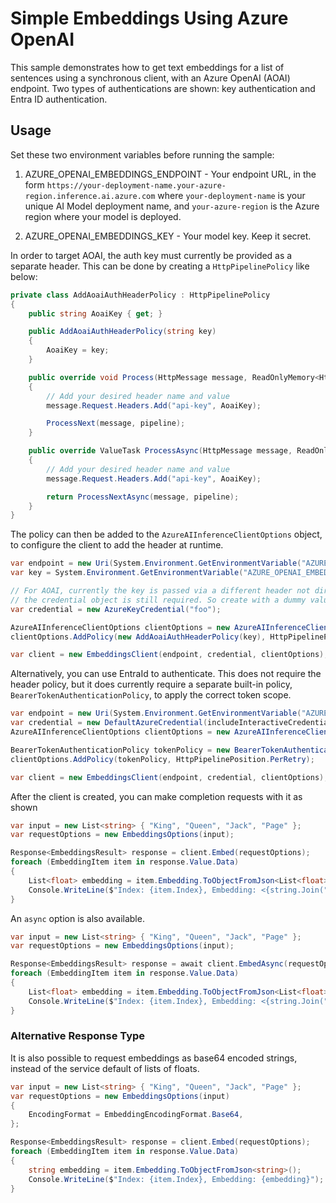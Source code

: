 # Simple Embeddings Using Azure OpenAI

This sample demonstrates how to get text embeddings for a list of sentences using a synchronous client, with an Azure OpenAI (AOAI) endpoint. Two types of authentications are shown: key authentication and Entra ID authentication.

## Usage

Set these two environment variables before running the sample:

1. AZURE_OPENAI_EMBEDDINGS_ENDPOINT - Your endpoint URL, in the form `https://your-deployment-name.your-azure-region.inference.ai.azure.com` where `your-deployment-name` is your unique AI Model deployment name, and `your-azure-region` is the Azure region where your model is deployed.

2. AZURE_OPENAI_EMBEDDINGS_KEY - Your model key. Keep it secret.

In order to target AOAI, the auth key must currently be provided as a separate header. This can be done by creating a `HttpPipelinePolicy` like below:

```C# Snippet:Azure_AI_Inference_AoaiAuthHeaderPolicy
private class AddAoaiAuthHeaderPolicy : HttpPipelinePolicy
{
    public string AoaiKey { get; }

    public AddAoaiAuthHeaderPolicy(string key)
    {
        AoaiKey = key;
    }

    public override void Process(HttpMessage message, ReadOnlyMemory<HttpPipelinePolicy> pipeline)
    {
        // Add your desired header name and value
        message.Request.Headers.Add("api-key", AoaiKey);

        ProcessNext(message, pipeline);
    }

    public override ValueTask ProcessAsync(HttpMessage message, ReadOnlyMemory<HttpPipelinePolicy> pipeline)
    {
        // Add your desired header name and value
        message.Request.Headers.Add("api-key", AoaiKey);

        return ProcessNextAsync(message, pipeline);
    }
}
```

The policy can then be added to the `AzureAIInferenceClientOptions` object, to configure the client to add the header at runtime.

```C# Snippet:Azure_AI_Inference_BasicEmbeddingAoaiScenarioClientCreate
var endpoint = new Uri(System.Environment.GetEnvironmentVariable("AZURE_OPENAI_EMBEDDINGS_ENDPOINT"));
var key = System.Environment.GetEnvironmentVariable("AZURE_OPENAI_EMBEDDINGS_KEY");

// For AOAI, currently the key is passed via a different header not directly handled by the client, however
// the credential object is still required. So create with a dummy value.
var credential = new AzureKeyCredential("foo");

AzureAIInferenceClientOptions clientOptions = new AzureAIInferenceClientOptions();
clientOptions.AddPolicy(new AddAoaiAuthHeaderPolicy(key), HttpPipelinePosition.PerCall);

var client = new EmbeddingsClient(endpoint, credential, clientOptions);
```

Alternatively, you can use EntraId to authenticate. This does not require the header policy, but it does currently require a separate built-in policy, `BearerTokenAuthenticationPolicy`, to apply the correct token scope.

```C# Snippet:Azure_AI_Inference_EmbeddingWithEntraIdClientCreate
var endpoint = new Uri(System.Environment.GetEnvironmentVariable("AZURE_OPENAI_EMBEDDINGS_ENDPOINT"));
var credential = new DefaultAzureCredential(includeInteractiveCredentials: true);
AzureAIInferenceClientOptions clientOptions = new AzureAIInferenceClientOptions();

BearerTokenAuthenticationPolicy tokenPolicy = new BearerTokenAuthenticationPolicy(credential, new string[] { "https://cognitiveservices.azure.com/.default" });
clientOptions.AddPolicy(tokenPolicy, HttpPipelinePosition.PerRetry);

var client = new EmbeddingsClient(endpoint, credential, clientOptions);
```

After the client is created, you can make completion requests with it as shown

```C# Snippet:Azure_AI_Inference_BasicEmbeddingAoai
var input = new List<string> { "King", "Queen", "Jack", "Page" };
var requestOptions = new EmbeddingsOptions(input);

Response<EmbeddingsResult> response = client.Embed(requestOptions);
foreach (EmbeddingItem item in response.Value.Data)
{
    List<float> embedding = item.Embedding.ToObjectFromJson<List<float>>();
    Console.WriteLine($"Index: {item.Index}, Embedding: <{string.Join(", ", embedding)}>");
}
```

An `async` option is also available.

```C# Snippet:Azure_AI_Inference_BasicEmbeddingAoaiAsync
var input = new List<string> { "King", "Queen", "Jack", "Page" };
var requestOptions = new EmbeddingsOptions(input);

Response<EmbeddingsResult> response = await client.EmbedAsync(requestOptions);
foreach (EmbeddingItem item in response.Value.Data)
{
    List<float> embedding = item.Embedding.ToObjectFromJson<List<float>>();
    Console.WriteLine($"Index: {item.Index}, Embedding: <{string.Join(", ", embedding)}>");
}
```

### Alternative Response Type

It is also possible to request embeddings as base64 encoded strings, instead of the service default of lists of floats.

```C# Snippet:Azure_AI_Inference_Base64Embedding
var input = new List<string> { "King", "Queen", "Jack", "Page" };
var requestOptions = new EmbeddingsOptions(input)
{
    EncodingFormat = EmbeddingEncodingFormat.Base64,
};

Response<EmbeddingsResult> response = client.Embed(requestOptions);
foreach (EmbeddingItem item in response.Value.Data)
{
    string embedding = item.Embedding.ToObjectFromJson<string>();
    Console.WriteLine($"Index: {item.Index}, Embedding: {embedding}");
}
```
